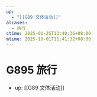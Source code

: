 ```yaml
---
up:
  - "[[G89 文体活动]]"
aliases:
  - 旅行
ctime: 2025-01-25T13:40:36+08:00
mtime: 2025-10-01T11:41:32+08:00
---
```


# G895 旅行

- up: [[G89 文体活动]]
